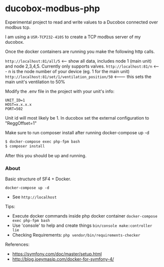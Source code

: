 # ducobox-modbus-php

Experimental project to read and write values to a Ducobox connected over modbus tcp.

I am using a ``USR-TCP232-410S`` to create a TCP modbus server of my ducobox.

Once the docker containers are running you make the following http calls.

```http://localhost:81/all/5``` <-- show all data, includes node 1 (main unit) and node  2,3,4,5. Currently only supports valves.
```http://localhost:81/n``` <--- n is the node number of your device (eg. 1 for the main unit)
```http://localhost:81/set/1/ventilation_position/50```  <--- this sets the main unit's ventilation to 50%


Modify the .env file in the project with your unit's info:

```dotenv
UNIT_ID=1
HOST=x.x.x.x
PORT=502
```

Unit id will most likely be 1.
In ducobox set the external configuration to "ReggOffset=1"


Make sure to run composer install after running docker-compose up -d

```bash
$ docker-compose exec php-fpm bash
$ composer install
```

After this you should be up and running.

### About

Basic structure of SF4 + Docker.

``` docker-compose up -d ```

- See ```http://localhost```

Tips:
- Execute docker commands inside php docker container ``` docker-compose exec php-fpm bash ```
- Use 'console' to help and create things ``` bin/console make:controller lie ```
- Checking Requirements: ```php vendor/bin/requirements-checker ```

References: 
- https://symfony.com/doc/master/setup.html
- http://blog.joeymasip.com/docker-for-symfony-4/
